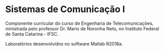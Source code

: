 # Sistemas de Comunicação I

Componente curricular do curso de Engenharia de Telecomunicações, ministrada pelo professor Dr. Mario de Noronha Neto, 
no Instituto Federal de Santa Catarina - IFSC.

Laboratórios desenvolvidos no software Matlab R2018a.
